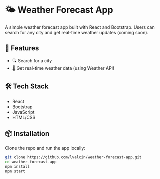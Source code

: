 # 🌤️ Weather Forecast App

A simple weather forecast app built with React and Bootstrap. Users can search for any city and get real-time weather updates (coming soon).

## 🚀 Features

- 🔍 Search for a city
- 🌡️ Get real-time weather data (using Weather API)
<!-- - 📱 Responsive design with Bootstrap -->

<!-- ## 📸 Demo -->

<!-- ![App Screenshot](screenshot.png) Add your own screenshot later -->

## 🛠️ Tech Stack

- React
- Bootstrap
- JavaScript
- HTML/CSS

## 📦 Installation

Clone the repo and run the app locally:

```bash
git clone https://github.com/lvalcin/weather-forecast-app.git
cd weather-forecast-app
npm install
npm start
